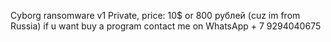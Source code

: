 Cyborg ransomware v1 Private, price: 10$ or 800 рублей (cuz im from Russia) if u want buy a program contact me on WhatsApp + 7 9294040675
